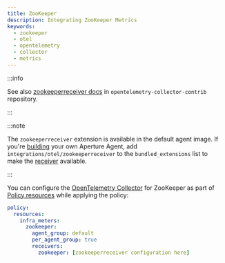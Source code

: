 ```yaml
---
title: ZooKeeper
description: Integrating ZooKeeper Metrics
keywords:
  - zookeeper
  - otel
  - opentelemetry
  - collector
  - metrics
---
```


:::info

See also [zookeeperreceiver docs][receiver] in `opentelemetry-collector-contrib`
repository.

:::

:::note

The `zookeeperreceiver` extension is available in the default agent image. If
you're [building][build] your own Aperture Agent, add
`integrations/otel/zookeeperreceiver` to the `bundled_extensions` list to make
the [receiver][receiver] available.

:::

You can configure the [OpenTelemetry Collector][opentelemetry-collector] for
ZooKeeper as part of [Policy resources][policy-resources] while applying the
policy:

```yaml
policy:
  resources:
    infra_meters:
      zookeeper:
        agent_group: default
        per_agent_group: true
        receivers:
          zookeeper: [zookeeperreceiver configuration here]
```

[build]: /reference/aperture-cli/aperturectl/build/agent/agent.md
[receiver]:
  https://github.com/open-telemetry/opentelemetry-collector-contrib/tree/main/receiver/zookeeperreceiver
[opentelemetry-collector]: /reference/configuration/spec.md#telemetry-collector
[policy-resources]: /reference/configuration/spec.md#resources
